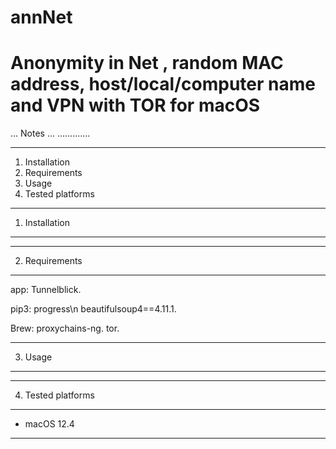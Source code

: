 # annNet
# Anonymity in Net , random MAC address, host/local/computer name and VPN with TOR for macOS


... Notes ...
.............

-------------------------
1. Installation
2. Requirements
3. Usage
4. Tested platforms
-------------------------


1. Installation
-------------------------

-------------------------

2. Requirements
-------------------------

app:
Tunnelblick.

pip3:
progress\n
beautifulsoup4==4.11.1.

Brew:
proxychains-ng.
tor.

-------------------------


3. Usage
-------------------------



-------------------------


4. Tested platforms
-------------------------

  * macOS 12.4
-------------------------

